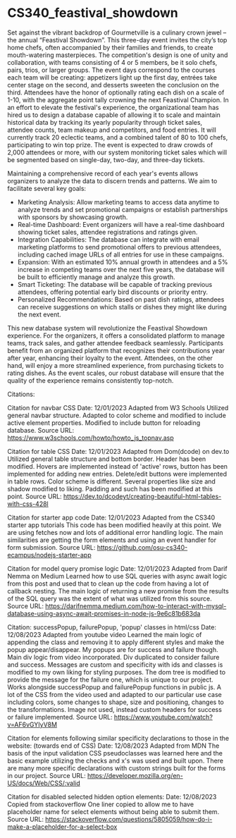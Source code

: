 # CS340_feastival_showdown

Set against the vibrant backdrop of Gourmetville is a culinary crown jewel – the annual “Feastival Showdown”. This three-day event invites the city’s top home chefs, often accompanied by their families and friends, to create mouth-watering masterpieces. The competition's design is one of unity and collaboration, with teams consisting of 4 or 5 members, be it solo chefs, pairs, trios, or larger groups. The event days correspond to the courses each team will be creating: appetizers light up the first day, entrées take center stage on the second, and desserts sweeten the conclusion on the third. Attendees have the honor of optionally rating each dish on a scale of 1-10, with the aggregate point tally crowning the next Feastival Champion.
In an effort to elevate the festival's experience, the organizational team has hired us to design a database capable of allowing it to scale and maintain historical data by tracking its yearly popularity through ticket sales, attendee counts, team makeup and competitors, and food entries. It will currently track 20 eclectic teams, and a combined talent of 80 to 100 chefs, participating to win top prize. The event is expected to draw crowds of 2,000 attendees or more, with our system monitoring ticket sales which will be segmented based on single-day, two-day, and three-day tickets. 

Maintaining a comprehensive record of each year's events allows organizers to analyze the data to discern trends and patterns. We aim to facilitate several key goals:
* Marketing Analysis: Allow marketing teams to access data anytime to analyze trends and set promotional campaigns or establish partnerships with sponsors by showcasing growth. 
* Real-time Dashboard: Event organizers will have a real-time dashboard showing ticket sales, attendee registrations and ratings given.
* Integration Capabilities: The database can integrate with email marketing platforms to send promotional offers to previous attendees, including cached image URLs of all entries for use in these campaigns. 
* Expansion: With an estimated 10% annual growth in attendees and a 5% increase in competing teams over the next five years, the database will be built to efficiently manage and analyze this growth.
* Smart Ticketing: The database will be capable of tracking previous attendees, offering potential early bird discounts or priority entry.
* Personalized Recommendations: Based on past dish ratings, attendees can receive suggestions on which stalls or dishes they might like during the next event.

This new database system will revolutionize the Feastival Showdown experience. For the organizers, it offers a consolidated platform to manage teams, track sales, and gather attendee feedback seamlessly. Participants benefit from an organized platform that recognizes their contributions year after year, enhancing their loyalty to the event. Attendees, on the other hand, will enjoy a more streamlined experience, from purchasing tickets to rating dishes. As the event scales, our robust database will ensure that the quality of the experience remains consistently top-notch.

Citations:

Citation for navbar CSS
Date: 12/01/2023
Adapted from W3 Schools
Utilized general navbar structure. Adapted to color scheme and
modified to include active element properties. Modified to include
button for reloading database.
Source URL: https://www.w3schools.com/howto/howto_js_topnav.asp

Citation for table CSS
Date: 12/01/2023
Adapted from Dom(dcode) on dev.to
Utilized general table structure and bottom border. Header has been modified. Hovers are implemented instead of 'active' rows, button has been implemented for adding new entries. Delete/edit buttons were implemented in table rows. Color scheme is different. Several properties like size and shadow modified to liking. Padding and such has been modified at this point.
Source URL: https://dev.to/dcodeyt/creating-beautiful-html-tables-with-css-428l

Citation for starter app code
Date: 12/01/2023
Adapted from the CS340 starter app tutorials
This code has been modified heavily at this point. We are using
fetches now and lots of additional error handling logic. The main
similarities are getting the form elements and using an event handler
for form submission.
Source URL: https://github.com/osu-cs340-ecampus/nodejs-starter-app

Citation for model query promise logic
Date: 12/01/2023
Adapted from Darif Nemma on Medium
Learned how to use SQL queries with async await logic from this post and used that to clean up the code from having a lot of callback nesting. The main logic of returning a new promise from the results of the SQL query was the extent of what was utilized from this source.
Source URL: https://darifnemma.medium.com/how-to-interact-with-mysql-database-using-async-await-promises-in-node-js-9e6c81b683da

Citation: successPopup, failurePopup, 'popup' classes in html/css
Date: 12/08/2023
Adapted from youtube video
Learned the main logic of appending the class and removing it
to apply different styles and make the popup appear/disappear.
My popups are for success and failure though. Main div logic 
from video incorporated. Div duplicated to consider failure and
success. Messages are custom and specificity with ids and classes is modified to my own liking for styling purposes. The dom tree is 
modified to provide the message for the failure one, which is 
unique to our project. Works alongside successPopup and failurePopup functions in public js. A lot of the CSS from the video used and adapted to our particular use case including colors, some changes to shape, 
size and positioning, changes to the transformations. Image not used, instead custom headers for success or failure implemented.
Source URL: https://www.youtube.com/watch?v=AF6vGYIyV8M

Citation for elements following similar specificity declarations to
those in the website: (towards end of CSS)
Date: 12/08/2023
Adapted from MDN
The basis of the input validation CSS pseudoclasses was learned here
and the basic example utilizing the checks and x's was used and built
upon. There are many more specific declarations with custom strings
built for the forms in our project.
Source URL: https://developer.mozilla.org/en-US/docs/Web/CSS/:valid

Citation for disabled selected hidden option elements:
Date: 12/08/2023
Copied from stackoverflow
One liner copied to allow me to have placeholder name for
select elements without being able to submit them.
Source URL: https://stackoverflow.com/questions/5805059/how-do-i-make-a-placeholder-for-a-select-box